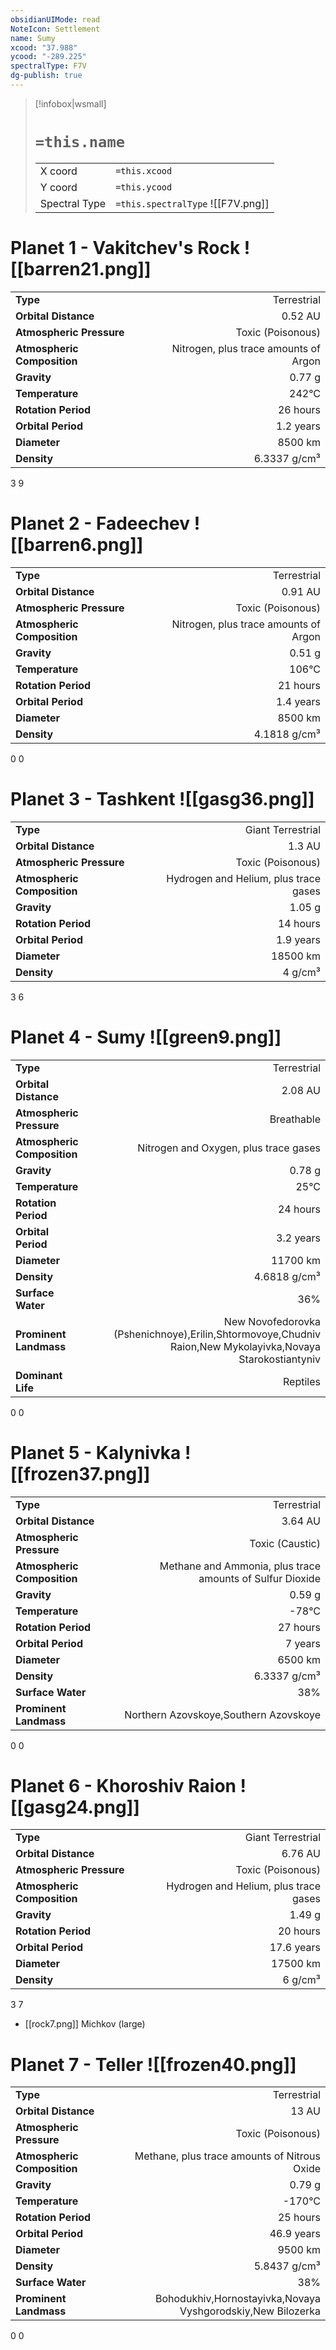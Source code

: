 ```yaml
---
obsidianUIMode: read
NoteIcon: Settlement
name: Sumy
xcood: "37.988"
ycood: "-289.225"
spectralType: F7V
dg-publish: true
---
```

> [!infobox|wsmall]
> # `=this.name`
> | | |
> | - | - |
> | X coord | `=this.xcood` |
> | Y coord| `=this.ycood` |
> | Spectral Type | `=this.spectralType` ![[F7V.png]] |

# Planet 1 - Vakitchev's Rock ![[barren21.png]]
|                             |                           |
| --------------------------- | -------------------------:|
| **Type**                    |             Terrestrial |
| **Orbital Distance**        |   0.52 AU |
| **Atmospheric Pressure**    |       Toxic (Poisonous) |
| **Atmospheric Composition** |      Nitrogen, plus trace amounts of Argon |
| **Gravity**                 |        0.77 g |
| **Temperature**             |    242°C |
| **Rotation Period**         |  26 hours |
| **Orbital Period** | 1.2 years |
| **Diameter**                |      8500 km | 
| **Density**                 |    6.3337 g/cm³ |



3
9



# Planet 2 - Fadeechev ![[barren6.png]]
|                             |                           |
| --------------------------- | -------------------------:|
| **Type**                    |             Terrestrial |
| **Orbital Distance**        |   0.91 AU |
| **Atmospheric Pressure**    |       Toxic (Poisonous) |
| **Atmospheric Composition** |      Nitrogen, plus trace amounts of Argon |
| **Gravity**                 |        0.51 g |
| **Temperature**             |    106°C |
| **Rotation Period**         |  21 hours |
| **Orbital Period** | 1.4 years |
| **Diameter**                |      8500 km | 
| **Density**                 |    4.1818 g/cm³ |



0
0



# Planet 3 - Tashkent ![[gasg36.png]]
|                             |                           |
| --------------------------- | -------------------------:|
| **Type**                    |             Giant Terrestrial |
| **Orbital Distance**        |   1.3 AU |
| **Atmospheric Pressure**    |       Toxic (Poisonous) |
| **Atmospheric Composition** |      Hydrogen and Helium, plus trace gases |
| **Gravity**                 |        1.05 g |
| **Rotation Period**         |  14 hours |
| **Orbital Period** | 1.9 years |
| **Diameter**                |      18500 km | 
| **Density**                 |    4 g/cm³ |



3
6



# Planet 4 - Sumy ![[green9.png]]
|                             |                           |
| --------------------------- | -------------------------:|
| **Type**                    |             Terrestrial |
| **Orbital Distance**        |   2.08 AU |
| **Atmospheric Pressure**    |       Breathable |
| **Atmospheric Composition** |      Nitrogen and Oxygen, plus trace gases |
| **Gravity**                 |        0.78 g |
| **Temperature**             |    25°C |
| **Rotation Period**         |  24 hours |
| **Orbital Period** | 3.2 years |
| **Diameter**                |      11700 km | 
| **Density**                 |    4.6818 g/cm³ |
| **Surface Water**           |           36% | 
| **Prominent Landmass**      |         New Novofedorovka (Pshenichnoye),Erilin,Shtormovoye,Chudniv Raion,New Mykolayivka,Novaya Starokostiantyniv | 
| **Dominant Life**           |         Reptiles |



0
0



# Planet 5 - Kalynivka ![[frozen37.png]]
|                             |                           |
| --------------------------- | -------------------------:|
| **Type**                    |             Terrestrial |
| **Orbital Distance**        |   3.64 AU |
| **Atmospheric Pressure**    |       Toxic (Caustic) |
| **Atmospheric Composition** |      Methane and Ammonia, plus trace amounts of Sulfur Dioxide |
| **Gravity**                 |        0.59 g |
| **Temperature**             |    -78°C |
| **Rotation Period**         |  27 hours |
| **Orbital Period** | 7 years |
| **Diameter**                |      6500 km | 
| **Density**                 |    6.3337 g/cm³ |
| **Surface Water**           |           38% | 
| **Prominent Landmass**      |         Northern Azovskoye,Southern Azovskoye | 



0
0



# Planet 6 - Khoroshiv Raion ![[gasg24.png]]
|                             |                           |
| --------------------------- | -------------------------:|
| **Type**                    |             Giant Terrestrial |
| **Orbital Distance**        |   6.76 AU |
| **Atmospheric Pressure**    |       Toxic (Poisonous) |
| **Atmospheric Composition** |      Hydrogen and Helium, plus trace gases |
| **Gravity**                 |        1.49 g |
| **Rotation Period**         |  20 hours |
| **Orbital Period** | 17.6 years |
| **Diameter**                |      17500 km | 
| **Density**                 |    6 g/cm³ |



3
7

- [[rock7.png]] Michkov (large)

# Planet 7 - Teller ![[frozen40.png]]
|                             |                           |
| --------------------------- | -------------------------:|
| **Type**                    |             Terrestrial |
| **Orbital Distance**        |   13 AU |
| **Atmospheric Pressure**    |       Toxic (Poisonous) |
| **Atmospheric Composition** |      Methane, plus trace amounts of Nitrous Oxide |
| **Gravity**                 |        0.79 g |
| **Temperature**             |    -170°C |
| **Rotation Period**         |  25 hours |
| **Orbital Period** | 46.9 years |
| **Diameter**                |      9500 km | 
| **Density**                 |    5.8437 g/cm³ |
| **Surface Water**           |           38% | 
| **Prominent Landmass**      |         Bohodukhiv,Hornostayivka,Novaya Vyshgorodskiy,New Bilozerka | 



0
0



